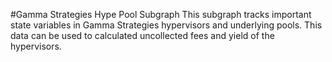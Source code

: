 #Gamma Strategies Hype Pool Subgraph
This subgraph tracks important state variables in Gamma Strategies hypervisors and underlying pools. This data can be used to calculated uncollected fees and yield of the hypervisors.
